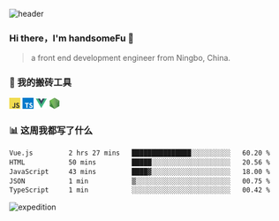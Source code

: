 ![header](https://raw.githubusercontent.com/fzq1998/fzq1998/master/header.png)

### Hi there，I'm handsomeFu 👋

> a front end development engineer from Ningbo, China.

### 🔧 我的搬砖工具
<code><img height="20" src="https://raw.githubusercontent.com/github/explore/80688e429a7d4ef2fca1e82350fe8e3517d3494d/topics/javascript/javascript.png" alt="javascript"></code>
<code><img height="20" src="https://raw.githubusercontent.com/github/explore/80688e429a7d4ef2fca1e82350fe8e3517d3494d/topics/typescript/typescript.png" alt="typescript"></code>
<code><img height="20" src="https://raw.githubusercontent.com/github/explore/80688e429a7d4ef2fca1e82350fe8e3517d3494d/topics/vue/vue.png" alt="vue"></code>
<code><img height="20" src="https://raw.githubusercontent.com/github/explore/80688e429a7d4ef2fca1e82350fe8e3517d3494d/topics/nodejs/nodejs.png" alt="nodejs"></code>



### 📊 这周我都写了什么
<!--START_SECTION:waka-->

```txt
Vue.js         2 hrs 27 mins   ███████████████░░░░░░░░░░   60.20 %
HTML           50 mins         █████░░░░░░░░░░░░░░░░░░░░   20.56 %
JavaScript     43 mins         ████▓░░░░░░░░░░░░░░░░░░░░   18.00 %
JSON           1 min           ▒░░░░░░░░░░░░░░░░░░░░░░░░   00.75 %
TypeScript     1 min           ░░░░░░░░░░░░░░░░░░░░░░░░░   00.42 %
```

<!--END_SECTION:waka-->


![expedition](https://raw.githubusercontent.com/fzq1998/fzq1998/master/expedition.gif)


